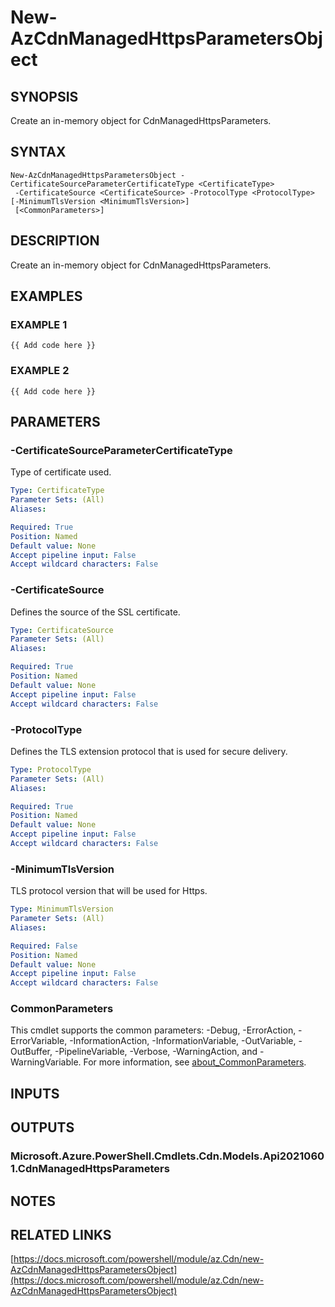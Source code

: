 ﻿---
external help file: Az.Cdn-help.xml
Module Name: Az.Cdn
online version: https://docs.microsoft.com/powershell/module/az.Cdn/new-AzCdnManagedHttpsParametersObject
schema: 2.0.0
---

# New-AzCdnManagedHttpsParametersObject

## SYNOPSIS
Create an in-memory object for CdnManagedHttpsParameters.

## SYNTAX

```
New-AzCdnManagedHttpsParametersObject -CertificateSourceParameterCertificateType <CertificateType>
 -CertificateSource <CertificateSource> -ProtocolType <ProtocolType> [-MinimumTlsVersion <MinimumTlsVersion>]
 [<CommonParameters>]
```

## DESCRIPTION
Create an in-memory object for CdnManagedHttpsParameters.

## EXAMPLES

### EXAMPLE 1
```
{{ Add code here }}
```

### EXAMPLE 2
```
{{ Add code here }}
```

## PARAMETERS

### -CertificateSourceParameterCertificateType
Type of certificate used.

```yaml
Type: CertificateType
Parameter Sets: (All)
Aliases:

Required: True
Position: Named
Default value: None
Accept pipeline input: False
Accept wildcard characters: False
```

### -CertificateSource
Defines the source of the SSL certificate.

```yaml
Type: CertificateSource
Parameter Sets: (All)
Aliases:

Required: True
Position: Named
Default value: None
Accept pipeline input: False
Accept wildcard characters: False
```

### -ProtocolType
Defines the TLS extension protocol that is used for secure delivery.

```yaml
Type: ProtocolType
Parameter Sets: (All)
Aliases:

Required: True
Position: Named
Default value: None
Accept pipeline input: False
Accept wildcard characters: False
```

### -MinimumTlsVersion
TLS protocol version that will be used for Https.

```yaml
Type: MinimumTlsVersion
Parameter Sets: (All)
Aliases:

Required: False
Position: Named
Default value: None
Accept pipeline input: False
Accept wildcard characters: False
```

### CommonParameters
This cmdlet supports the common parameters: -Debug, -ErrorAction, -ErrorVariable, -InformationAction, -InformationVariable, -OutVariable, -OutBuffer, -PipelineVariable, -Verbose, -WarningAction, and -WarningVariable. For more information, see [about_CommonParameters](http://go.microsoft.com/fwlink/?LinkID=113216).

## INPUTS

## OUTPUTS

### Microsoft.Azure.PowerShell.Cmdlets.Cdn.Models.Api20210601.CdnManagedHttpsParameters
## NOTES

## RELATED LINKS

[https://docs.microsoft.com/powershell/module/az.Cdn/new-AzCdnManagedHttpsParametersObject](https://docs.microsoft.com/powershell/module/az.Cdn/new-AzCdnManagedHttpsParametersObject)

